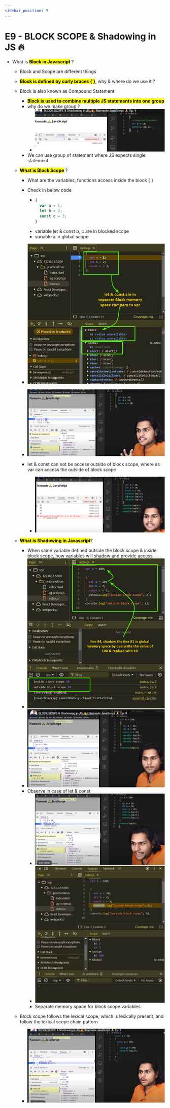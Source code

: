 ```yaml
---
sidebar_position: 9
---
```


# E9 - BLOCK SCOPE & Shadowing in JS 🔥

- What is **<mark>Block in Javascript</mark>** ?

  - Block and Scope are different things
  - **<mark>Block is defined by curly braces { }</mark>**, why & where do we use it ?
  - Block is also known as Compound Statement
    - **<mark>Block is used to combine multiple JS statements into one group</mark>**
    - why do we make group ?
      - ![alt text](images/omic01ty.pjh.png)
    - We can use group of statement where JS expects single statement
  - **<mark>What is Block Scope</mark>** ?

    - What are the variables, functions access inside the block { }
    - Check in below code

      - ```javascript
        {
          var a = 1;
          let b = 2;
          const c = 3;
        }
        ```
      - variable let & const b, c are in blocked scope
      - variable a in global scope

    - ![alt text](images/xxasaimage.png)
    - ![alt text](images/ujrosjd4.nuo.png)
    - let & const can not be access outside of block scope, where as var can access the outside of block scope
      - ![alt text](images/m1lxqdtj.tzo.png)

  - **<mark>What is Shadowing in Javascript</mark>**?

    - When same variable defined outside the block scope & inside block scope, how variables will shadow and provide access
    - ![alt text](images/isaamage.png)
    - ![alt text](images/obkp55jn.wxb.png)
    - Observe in case of let & const
      - ![alt text](images/xtjb1qrc.j34.png)
      - ![alt text](images/r4gns4u0.hjo.png)
      - Separate memory space for block scope variables

  - Block scope follows the lexical scope, which is lexically present, and follow the lexical scope chain pattern
    - ![alt text](images/2kvkqsno.zg1.png)
